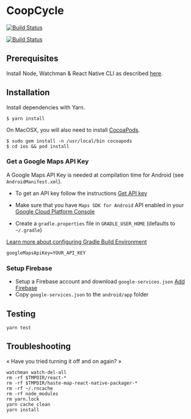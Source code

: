 CoopCycle
=========

[![Build Status](https://travis-ci.org/coopcycle/coopcycle-app.svg?branch=master)](https://travis-ci.org/coopcycle/coopcycle-app)

[![Build Status](https://github.com/coopcycle/coopcycle-app/workflows/Build/badge.svg)](https://github.com/coopcycle/coopcycle-app/actions)

Prerequisites
-------------

Install Node, Watchman & React Native CLI as described [here](https://facebook.github.io/react-native/docs/getting-started.html).

Installation
------------

Install dependencies with Yarn.

```
$ yarn install
```

On MacOSX, you will also need to install [CocoaPods](https://cocoapods.org/).

```
$ sudo gem install -n /usr/local/bin cocoapods
$ cd ios && pod install
```

### Get a Google Maps API Key

A Google Maps API Key is needed at compilation time for Android (see `AndroidManifest.xml`).

* To get an API key follow the instructions [Get API key](https://developers.google.com/maps/documentation/android-sdk/signup)

* Make sure that you have `Maps SDK for Android` API enabled in your [Google Cloud Platform Console](https://console.cloud.google.com/google/maps-apis)

* Create a `gradle.properties` file in `GRADLE_USER_HOME` (defaults to `~/.gradle`)

[Learn more about configuring Gradle Build Environment](https://docs.gradle.org/current/userguide/build_environment.html)

```
googleMapsApiKey=YOUR_API_KEY
```

### Setup Firebase

* Setup a Firebase account and download `google-services.json` [Add Firebase](https://firebase.google.com/docs/android/setup)
* Copy `google-services.json` to the `android/app` folder

Testing
---------------

```
yarn test
```

Troubleshooting
---------------

« Have you tried turning it off and on again? »

```
watchman watch-del-all
rm -rf $TMPDIR/react-*
rm -rf $TMPDIR/haste-map-react-native-packager-*
rm -rf ~/.rncache
rm -rf node_modules
rm yarn.lock
yarn cache clean
yarn install
```
